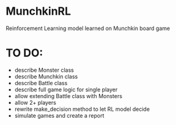 # MunchkinRL
Reinforcement Learning model learned on Munchkin board game

# TO DO:
- describe Monster class
- describe Munchkin class
- describe Battle class
- describe full game logic for single player
- allow extending Battle class with Monsters
- allow 2+ players
- rewrite make_decision method to let RL model decide
- simulate games and create a report
